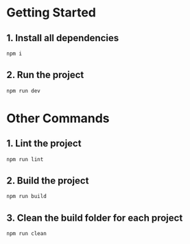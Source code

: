 # Getting Started

## 1. Install all dependencies

```bash
npm i
```

## 2. Run the project

```bash
npm run dev
```

# Other Commands

## 1. Lint the project

```bash
npm run lint
```

## 2. Build the project

```bash
npm run build
```

## 3. Clean the build folder for each project

```bash
npm run clean
```
